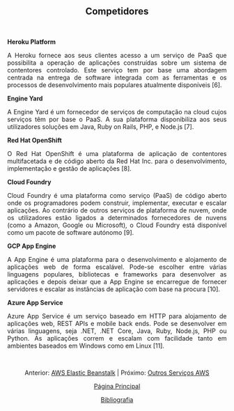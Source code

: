 <h2 align="center"> Competidores </h2>
<br>
<div align="justify">
 
<b>Heroku Platform</b> 
<p> A Heroku fornece aos seus clientes acesso a um serviço de PaaS que possibilita a operação de aplicações construídas sobre um sistema de contentores controlado. Este serviço tem por base uma abordagem centrada na entrega de software integrada com as ferramentas e os processos de desenvolvimento mais populares atualmente disponíveis [6]. </p>
 
<p><b>Engine Yard</b> </p>
 
<p>A Engine Yard é um fornecedor de serviços de computação na cloud cujos serviços têm por base o PaaS. A sua plataforma disponibiliza aos seus utilizadores soluções em Java, Ruby on Rails, PHP, e Node.js [7].  </p>

<b> Red Hat OpenShift </b> 
 
<p>O Red Hat OpenShift é uma plataforma de aplicação de contentores multifacetada e de código aberto da Red Hat Inc. para o desenvolvimento, implementação e gestão de aplicações [8]. </p>


<b>Cloud Foundry </b> 
<p>Cloud Foundry é uma plataforma como serviço (PaaS) de código aberto onde os programadores podem construir, implementar, executar e escalar aplicações. Ao contrário de outros serviços de plataforma de nuvem, onde os utilizadores estão ligados a determinados fornecedores de nuvens (como a Amazon, Google ou Microsoft), o Cloud Foundry está disponível como um pacote de software autónomo [9].  </p>

<b>GCP App Engine</b>
<p>A App Engine é uma plataforma para o desenvolvimento e alojamento de aplicações web de forma escalável. Pode-se escolher entre várias linguagens populares, bibliotecas e frameworks para desenvolver as aplicações e depois deixar que a App Engine se encarregue de fornecer servidores e escalar as instâncias de aplicação com base na procura [10]. </p>
 
<b>Azure App Service</b>
<p> Azure App Service é um serviço baseado em HTTP para alojamento de aplicações web, REST APIs e mobile back ends. Pode se desenvolver em várias linguagens, seja .NET, .NET Core, Java, Ruby, Node.js, PHP ou Python. As aplicações correm e escalam com facilidade tanto em ambientes baseados em Windows como em Linux [11]. </p>


</div>

<br>
<div align="center">
<p>Anterior: <a href="https://github.com/MrBen777/Trabalho_PaaS_Grupo_4/blob/main/Componentes/Beanstalk.md">AWS Elastic Beanstalk<a> | Próximo: <a href="https://github.com/MrBen777/Trabalho_PaaS_Grupo_4/blob/main/Componentes/Servi%C3%A7osAWS.md">Outros Serviços AWS</a></p>
<p><a href="https://github.com/MrBen777/Trabalho_PaaS_Grupo_4/blob/main/README.md">Página Principal</a></p>
<p><a href="https://github.com/MrBen777/Trabalho_PaaS_Grupo_4/blob/main/Componentes/Bibliografia.md">Bibliografia<a></p>
</div>
